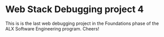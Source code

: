 # Web Stack Debugging project 4
This is is the last web debugging project in the Foundations phase of the ALX Software Engineering program. Cheers!